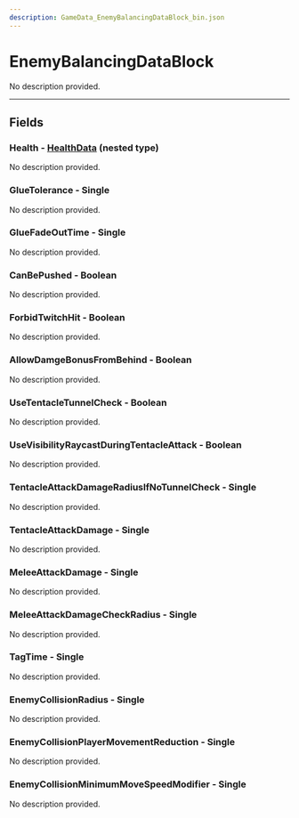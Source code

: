```yaml
---
description: GameData_EnemyBalancingDataBlock_bin.json
---
```


# EnemyBalancingDataBlock

No description provided.

***

## Fields

### Health - [HealthData](../../nested-types/healthdata.md) (nested type)

No description provided.

### GlueTolerance - Single

No description provided.

### GlueFadeOutTime - Single

No description provided.

### CanBePushed - Boolean

No description provided.

### ForbidTwitchHit - Boolean

No description provided.

### AllowDamgeBonusFromBehind - Boolean

No description provided.

### UseTentacleTunnelCheck - Boolean

No description provided.

### UseVisibilityRaycastDuringTentacleAttack - Boolean

No description provided.

### TentacleAttackDamageRadiusIfNoTunnelCheck - Single

No description provided.

### TentacleAttackDamage - Single

No description provided.

### MeleeAttackDamage - Single

No description provided.

### MeleeAttackDamageCheckRadius - Single

No description provided.

### TagTime - Single

No description provided.

### EnemyCollisionRadius - Single

No description provided.

### EnemyCollisionPlayerMovementReduction - Single

No description provided.

### EnemyCollisionMinimumMoveSpeedModifier - Single

No description provided.
